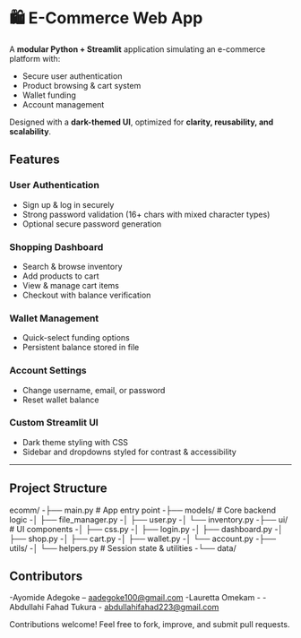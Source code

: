 # 🛍️ E-Commerce Web App

A **modular Python + Streamlit** application simulating an e-commerce platform with:

- Secure user authentication  
- Product browsing & cart system  
- Wallet funding  
- Account management

Designed with a **dark-themed UI**, optimized for **clarity, reusability, and scalability**.

##  Features

###  User Authentication
- Sign up & log in securely  
- Strong password validation (16+ chars with mixed character types)  
- Optional secure password generation

###  Shopping Dashboard
- Search & browse inventory  
- Add products to cart  
- View & manage cart items  
- Checkout with balance verification

###  Wallet Management
- Quick-select funding options  
- Persistent balance stored in file

###  Account Settings
- Change username, email, or password  
- Reset wallet balance

###  Custom Streamlit UI
- Dark theme styling with CSS  
- Sidebar and dropdowns styled for contrast & accessibility

---

##  Project Structure
ecomm/
-├── main.py               # App entry point
-├── models/               # Core backend logic
-│   ├── file_manager.py
-│   ├── user.py
-│   └── inventory.py
-├── ui/                   # UI components
-│   ├── css.py
-│   ├── login.py
-│   ├── dashboard.py
-│   ├── shop.py
-│   ├── cart.py
-│   ├── wallet.py
-│   └── account.py
-├── utils/
-│   └── helpers.py        # Session state & utilities
-└── data/
    


## Contributors
-Ayomide Adegoke – [aadegoke100@gmail.com](mailto:aadegoke100@gmail.com)
-Lauretta Omekam - 
-Abdullahi Fahad Tukura - [abdullahifahad223@gmail.com](mailto:abdullahifahad223@gmail.com)


Contributions welcome! Feel free to fork, improve, and submit pull requests.


